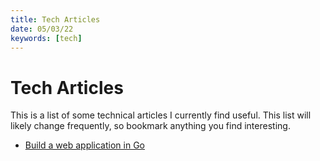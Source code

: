 ```yaml
---
title: Tech Articles
date: 05/03/22
keywords: [tech]
---
```

# Tech Articles
This is a list of some technical articles I currently find useful. This list will likely change frequently, so bookmark anything you find interesting.

- [Build a web application in Go](https://www.sohamkamani.com/golang/how-to-build-a-web-application/)
